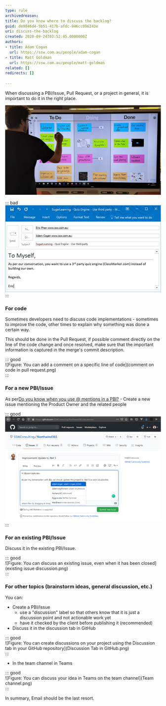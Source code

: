 ```yaml
---
type: rule
archivedreason: 
title: Do you know where to discuss the backlog?
guid: de9846d4-5b51-417b-afdc-946cc096243e
uri: discuss-the-backlog
created: 2020-09-24T03:52:45.0000000Z
authors:
- title: Adam Cogan
  url: https://ssw.com.au/people/adam-cogan
- title: Matt Goldman
  url: https://ssw.com.au/people/matt-goldman
related: []
redirects: []

---
```


When discussing a PBI/Issue, Pull Request, or a project in general, it is important to do it in the right place.

![](Kanban-on-Screen.jpg)  

<!--endintro-->


::: bad  
![Figure: Bad Example – don't use emails to discuss tasks](bad-mention-pbi.jpg)  
:::

### For code

Sometimes developers need to discuss code implementations - sometimes to improve the code, other times to explain why something was done a certain way.

This should be done in the Pull Request, if possible comment directly on the line of the code change and once resolved, make sure that the important information is captured in the merge's commit description.


::: good  
![Figure: You can add a comment on a specific line of code](comment on code in pull request.png)  
:::

### For a new PBI/Issue


As per[Do you know when you use @ mentions in a PBI?](/when-you-use-mentions-in-a-pbi) - Create a new issue mentioning the Product Owner and the related people




::: good  
![Figure: Good Example - When adding a GitHub issue, @ mention the Product Owner and other related people so they receive a notification e.g, an email](Create-Issue.png)  
:::

### For an existing PBI/Issue

Discuss it in the existing PBI/Issue.


::: good  
![Figure: You can discuss an existing issue, even when it has been closed](existing issue discussion.png)  
:::

### For other topics (brainstorm ideas, general discussion, etc.)

You can:

* Create a PBI/Issue
    * use a "discussion" label so that others know that it is just a discussion point and not actionable work yet
    * have it checked by the client before publishing it (recommended)
* Discuss it in the discussion tab in GitHub



::: good  
![Figure: You can create discussions on your project using the Discussion tab in your GitHub repository](Discussion Tab in GitHub.png)  
:::

* In the team channel in Teams



::: good  
![Figure: You can discuss your idea in Teams on the team channel](Team channel.png)  
:::

In summary, Email should be the last resort.
